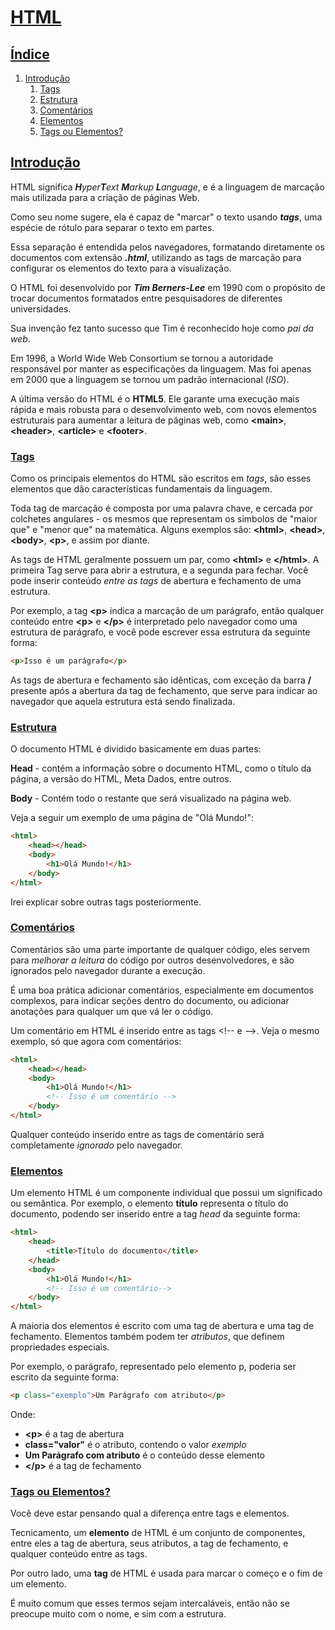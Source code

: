 # [HTML](../README.md/#my-library)

## [Índice](../README.md/#lista-de-cursos)

1. [Introdução](#introdução)
    1. [Tags](#tags)
    2. [Estrutura](#estrutura)
    3. [Comentários](#comentários)
    4. [Elementos](#elementos)
    5. [Tags ou Elementos?](#tags-ou-elementos)

## [Introdução](#índice)

HTML significa _**H**yper**T**ext **M**arkup **L**anguage_, e é a linguagem de marcação mais utilizada para a criação de páginas Web. 

Como seu nome sugere, ela é capaz de "marcar" o texto usando **_tags_**, uma espécie de rótulo para separar o texto em partes. 

Essa separação é entendida pelos navegadores, formatando diretamente os documentos com extensão **_.html_**, utilizando as tags de marcação para configurar os elementos do texto para a visualização.

O HTML foi desenvolvido por **_Tim Berners-Lee_** em 1990 com o propósito de trocar documentos formatados entre pesquisadores de diferentes universidades.

Sua invenção fez tanto sucesso que Tim é reconhecido hoje como _pai da web_.

Em 1996, a World Wide Web Consortium se tornou a autoridade responsável por manter as especificações da linguagem. Mas foi apenas em 2000 que a linguagem se tornou um padrão internacional (_ISO_).

A última versão do HTML é o **HTML5**. Ele garante uma execução mais rápida e mais robusta para o desenvolvimento web, com novos elementos estruturais para aumentar a leitura de páginas web, como **\<main\>**, **\<header\>**, **\<article\>** e **\<footer\>**.

### [Tags](#índice)

Como os principais elementos do HTML são escritos em _tags_, são esses elementos que dão características fundamentais da linguagem. 

Toda tag de marcação é composta por uma palavra chave, e cercada por colchetes angulares - os mesmos que representam os simbolos de "maior que" e "menor que" na matemática. Alguns exemplos são: **\<html\>**, **\<head\>**, **\<body\>**, **\<p\>**, e assim por diante.

As tags de HTML geralmente possuem um par, como **\<html\>** e **\</html\>**. A primeira Tag serve para abrir a estrutura, e a segunda para fechar. Você pode inserir conteúdo _entre as tags_ de abertura e fechamento de uma estrutura. 

Por exemplo, a tag **\<p\>** indica a marcação de um parágrafo, então qualquer conteúdo entre **\<p\>** e **\</p\>** é interpretado pelo navegador como uma estrutura de parágrafo, e você pode escrever essa estrutura da seguinte forma:

~~~html
<p>Isso é um parágrafo</p>
~~~

As tags de abertura e fechamento são idênticas, com exceção da barra **/** presente após a abertura da tag de fechamento, que serve para indicar ao navegador que aquela estrutura está sendo finalizada.

### [Estrutura](#índice)

O documento HTML é dividido basicamente em duas partes:

**Head** - contém a informação sobre o documento HTML, como o título da página, a versão do HTML, Meta Dados, entre outros.

**Body** - Contém todo o restante que será visualizado na página web.

Veja a seguir um exemplo de uma página de "Olá Mundo!":

~~~html
<html>
    <head></head>
    <body>
        <h1>Olá Mundo!</h1>
    </body>
</html>
~~~

Irei explicar sobre outras tags posteriormente.

### [Comentários](#índice)

Comentários são uma parte importante de qualquer código, eles servem para _melhorar a leitura_ do código por outros desenvolvedores, e são ignorados pelo navegador durante a execução.

É uma boa prática adicionar comentários, especialmente em documentos complexos, para indicar seções dentro do documento, ou adicionar anotações para qualquer um que vá ler o código.

Um comentário em HTML é inserido entre as tags \<!-- e --\>. Veja o mesmo exemplo, só que agora com comentários:

~~~html
<html>
    <head></head>
    <body>
        <h1>Olá Mundo!</h1>
        <!-- Isso é um comentário -->
    </body>
</html>
~~~

Qualquer conteúdo inserido entre as tags de comentário será completamente _ignorado_ pelo navegador.

### [Elementos](#índice)

Um elemento HTML é um componente individual que possui um significado ou semântica. Por exemplo, o elemento **título** representa o título do documento, podendo ser inserido entre a tag _head_ da seguinte forma:

~~~html
<html>
    <head>
        <title>Título do documento</title>
    </head>
    <body>
        <h1>Olá Mundo!</h1>
        <!-- Isso é um comentário-->
    </body>
</html>
~~~

A maioria dos elementos é escrito com uma tag de abertura e uma tag de fechamento. Elementos também podem ter _atributos_, que definem propriedades especiais.

Por exemplo, o parágrafo, representado pelo elemento p, poderia ser escrito da seguinte forma:

~~~html
<p class="exemplo">Um Parágrafo com atributo</p>
~~~

Onde:
- **\<p\>** é a tag de abertura
- **class="valor"** é o atributo, contendo o valor _exemplo_
- **Um Parágrafo com atributo** é o conteúdo desse elemento
- **\</p\>** é a tag de fechamento

### [Tags ou Elementos?](#índice)

Você deve estar pensando qual a diferença entre tags e elementos.

Tecnicamento, um **elemento** de HTML é um conjunto de componentes, entre eles a tag de abertura, seus atributos, a tag de fechamento, e qualquer conteúdo entre as tags.

Por outro lado, uma **tag** de HTML é usada para marcar o começo e o fim de um elemento. 

É muito comum que esses termos sejam intercaláveis, então não se preocupe muito com o nome, e sim com a estrutura.
